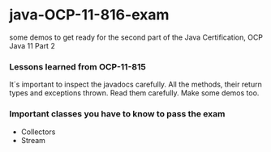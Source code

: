 # java-OCP-11-816-exam
some demos to get ready for the second part of the Java Certification, OCP Java 11 Part 2


### Lessons learned from OCP-11-815
It´s important to inspect the javadocs carefully. 
All the methods, their return types and exceptions thrown. Read them carefully. Make some demos too.

### Important classes you have to know to pass the exam
- Collectors
- Stream
